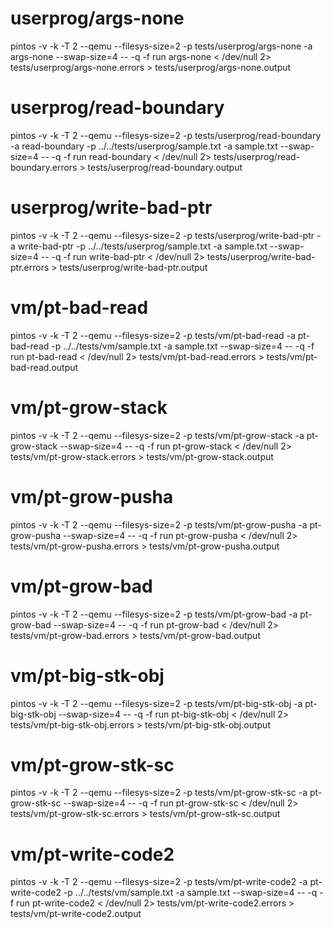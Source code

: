 # userprog/args-none
pintos -v -k -T 2 --qemu  --filesys-size=2 -p tests/userprog/args-none -a args-none --swap-size=4 -- -q  -f run args-none < /dev/null 2> tests/userprog/args-none.errors > tests/userprog/args-none.output

# userprog/read-boundary
pintos -v -k -T 2 --qemu  --filesys-size=2 -p tests/userprog/read-boundary -a read-boundary -p ../../tests/userprog/sample.txt -a sample.txt --swap-size=4 -- -q  -f run read-boundary < /dev/null 2> tests/userprog/read-boundary.errors > tests/userprog/read-boundary.output

# userprog/write-bad-ptr
pintos -v -k -T 2 --qemu  --filesys-size=2 -p tests/userprog/write-bad-ptr -a write-bad-ptr -p ../../tests/userprog/sample.txt -a sample.txt --swap-size=4 -- -q  -f run write-bad-ptr < /dev/null 2> tests/userprog/write-bad-ptr.errors > tests/userprog/write-bad-ptr.output

# vm/pt-bad-read
pintos -v -k -T 2 --qemu  --filesys-size=2 -p tests/vm/pt-bad-read -a pt-bad-read -p ../../tests/vm/sample.txt -a sample.txt --swap-size=4 -- -q  -f run pt-bad-read < /dev/null 2> tests/vm/pt-bad-read.errors > tests/vm/pt-bad-read.output

# vm/pt-grow-stack
pintos -v -k -T 2 --qemu  --filesys-size=2 -p tests/vm/pt-grow-stack -a pt-grow-stack --swap-size=4 -- -q  -f run pt-grow-stack < /dev/null 2> tests/vm/pt-grow-stack.errors > tests/vm/pt-grow-stack.output

# vm/pt-grow-pusha
pintos -v -k -T 2 --qemu  --filesys-size=2 -p tests/vm/pt-grow-pusha -a pt-grow-pusha --swap-size=4 -- -q  -f run pt-grow-pusha < /dev/null 2> tests/vm/pt-grow-pusha.errors > tests/vm/pt-grow-pusha.output

# vm/pt-grow-bad
pintos -v -k -T 2 --qemu  --filesys-size=2 -p tests/vm/pt-grow-bad -a pt-grow-bad --swap-size=4 -- -q  -f run pt-grow-bad < /dev/null 2> tests/vm/pt-grow-bad.errors > tests/vm/pt-grow-bad.output

# vm/pt-big-stk-obj
pintos -v -k -T 2 --qemu  --filesys-size=2 -p tests/vm/pt-big-stk-obj -a pt-big-stk-obj --swap-size=4 -- -q  -f run pt-big-stk-obj < /dev/null 2> tests/vm/pt-big-stk-obj.errors > tests/vm/pt-big-stk-obj.output

# vm/pt-grow-stk-sc
pintos -v -k -T 2 --qemu  --filesys-size=2 -p tests/vm/pt-grow-stk-sc -a pt-grow-stk-sc --swap-size=4 -- -q  -f run pt-grow-stk-sc < /dev/null 2> tests/vm/pt-grow-stk-sc.errors > tests/vm/pt-grow-stk-sc.output

# vm/pt-write-code2
pintos -v -k -T 2 --qemu  --filesys-size=2 -p tests/vm/pt-write-code2 -a pt-write-code2 -p ../../tests/vm/sample.txt -a sample.txt --swap-size=4 -- -q  -f run pt-write-code2 < /dev/null 2> tests/vm/pt-write-code2.errors > tests/vm/pt-write-code2.output
